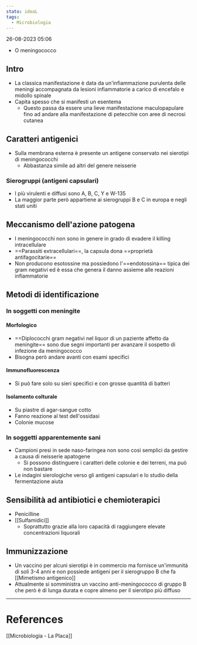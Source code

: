 ```yaml
---
stato: ideaL
tags:
  - Microbiologia
---
```

26-08-2023 05:06


- O meningococco
## Intro
- La classica manifestazione è data da un'infiammazione purulenta delle meningi accompagnata da lesioni infiammatorie a carico di encefalo e midollo spinale
- Capita spesso che si manifesti un esentema 
	- Questo passa da essere una lieve manifestazione maculopapulare fino ad andare alla manifestazione di petecchie con aree di necrosi cutanea
## Caratteri antigenici
- Sulla membrana esterna è presente un antigene conservato nei sierotipi di meningococchi
	- Abbastanza simile ad altri del genere neisserie
### Sierogruppi (antigeni capsulari)
- I più virulenti e diffusi sono A, B, C, Y e W-135
- La maggior parte però appartiene ai sierogruppi B e C in europa e negli stati uniti
## Meccanismo dell'azione patogena
- I meningococchi non sono in genere in grado di evadere il killing intracellulare
- ==Parassiti extracellulari==, la capsula dona ==proprietà antifagocitarie==
- Non producono esotossine ma possiedono l'==endotossina== tipica dei gram negativi ed è essa che genera il danno assieme alle reazioni infiammatorie
## Metodi di identificazione
### In soggetti con meningite
#### Morfologico
- ==Diplococchi gram negativi nel liquor di un paziente affetto da meningite== sono due segni importanti per avanzare il sospetto di infezione da meningococco
- Bisogna però andare avanti con esami specifici 
#### Immunofluorescenza
- Si può fare solo su sieri specifici e con grosse quantità di batteri
#### Isolamento colturale
- Su piastre di agar-sangue cotto
- Fanno reazione al test dell'ossidasi
- Colonie mucose
### In soggetti apparentemente sani
- Campioni presi in sede naso-faringea non sono così semplici da gestire a causa di neisserie apatogene
	- Si possono distinguere i caratteri delle colonie e dei terreni, ma può non bastare
- Le indagini sierologiche verso gli antigeni capsulari e lo studio della fermentazione aiuta
## Sensibilità ad antibiotici e chemioterapici
- Penicilline
- [[Sulfamidici]] 
	- Soprattutto grazie alla loro capacità di raggiungere elevate concentrazioni liquorali
## Immunizzazione
- Un vaccino per alcuni sierotipi è in commercio ma fornisce un'immunità di soli 3-4 anni e non possiede antigeni per il sierogruppo B che fa [[Mimetismo antigenico]]
- Attualmente si somministra un vaccino anti-meningococco di gruppo B che però è di lunga durata e copre almeno per il sierotipo più diffuso






---
# References
[[Microbiologia - La Placa]]